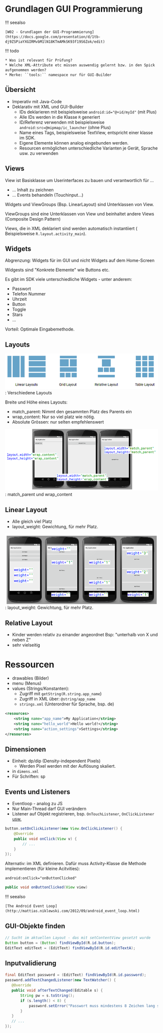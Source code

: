 # Grundlagen GUI Programmierung

!!! seealso

    [W02 - Grundlagen der GUI-Programmierung](https://docs.google.com/presentation/d/1tb-dj9ZSPiaYXGIRMvbM1lN18KTmAMkSK93f19S6Zok/edit)

!!! todo

    * Was ist relevant für Prüfung?
    * Welche XML-Attribute etc müssen auswendig gelernt bzw. in den Spick aufgenommen werden?
    * Merke: ``tools:`` namespace nur für GUI-Builder

## Übersicht

* Imperativ mit Java-Code
* Deklarativ mit XML und GUI-Builder
    * IDs deklarieren mit beispielsweise ``android:id="@+id/myId"`` (mit Plus)
    * Alle IDs werden in die Klasse ``R`` generiert
    * ID/Referenz verwenden mit beispielsweise ``android:src=@mipmap/ic_launcher`` (ohne Plus)
    * Name eines Tags, beispielsweise TextView, entspricht einer klasse im SDK.
    * Eigene Elemente können analog eingebunden werden.
    * Resourcen ermöglichen unterschiedliche Varianten je Gerät, Sprache usw. zu verwenden

## Views

View ist Basisklasse um Userinterfaces zu bauen und verantwortlich für ...
* ... Inhalt zu zeichnen
* ... Events behandeln (Touchinput...)

Widgets und ViewGroups (Bsp. LinearLayout) sind Unterklassen von View.

ViewGroups sind eine Unterklassen von View und beinhaltet andere Views (Composite Design Pattern)

Views, die in XML deklariert sind werden automatisch instantiiert ( Beispielsweise ``R.layout.activity_main``).

## Widgets

Abgrenzung: Widgets für im GUI und nicht Widgets auf dem Home-Screen

Widgests sind "Konkrete Elemente" wie Buttons etc.

Es gibt im SDK viele unterschiedliche Widgets - unter anderem:

* Passwort
* Telefon Nummer
* Uhrzeit
* Button
* Toggle
* Stars
* ...

Vorteil: Optimale Eingabemethode.

## Layouts

![Verschiedene Layouts](images/layouts.png)
: Verschiedene Layouts

Breite und Höhe eines Layouts:

* match_parent: Nimmt den gesammten Platz des Parents ein
* wrap_content: Nur so viel platz wie nötig.
* Absolute Grössen: nur selten empfehlenswert

![](images/layout_params.png)
: match_parent und wrap_content

## Linear Layout
* Alle gleich viel Platz
* layout_weight: Gewichtung, für mehr Platz.

![](images/linear_layout.png)
: layout_weight: Gewichtung, für mehr Platz.

## Relative Layout
* Kinder werden relativ zu einander angeordnet
  Bsp: "unterhalb von X und neben Z"
* sehr vielseitig

# Ressourcen

* drawables (Bilder)
* menu (Menus)
* values (Strings/Konstanten):
    * Zugriff mit ``getString(R.string.app_name``)
    * Zugriff in XML über: ``@string/app_name``
    * ``strings.xml`` (Unterordner für Sprache, bsp. de)

```xml
<resources>
    <string name="app_name">My Application</string>
    <string name="hello_world">Hello world!</string>
    <string name="action_settings">Settings</string>
</resources>
```

## Dimensionen
* Einheit: dp/dip (Density-independent Pixels)
    * Werden Pixel werden mit der Auflösung skaliert.
* in ``dimens.xml``
* Für Schriften: sp

## Events und Listeners
* Eventloop - analog zu JS
* Nur Main-Thread darf GUI verändern
* Listener auf Objekt registrieren, bsp. ``OnTouchListener``, ``OnClickListener`` [usw.](https://developer.android.com/guide/topics/ui/ui-events.html)


```java
button.setOnClickListener(new View.OnClickListener() {
    @Override
    public void onClick(View v) {
        // ...
    }
});
```

Alternativ: im XML definieren. Dafür muss Activity-Klasse die Methode implementieren (für kleine Acitvities):

```
android:onClick="onButtonClicked"
```
```java
public void onButtonClicked(View view)
```

!!! seealso

    [The Android Event Loop](http://mattias.niklewski.com/2012/09/android_event_loop.html)


## GUI-Objekte finden

```java
// Sucht im aktuellen Layout - das mit setContentView gesetzt wurde
Button button = (Button) findViewById(R.id.button);
EditText editText = (EditText) findViewById(R.id.editTextA);
```

## Inputvalidierung

```java
final EditText password = (EditText) findViewById(R.id.password);
password.addTextChangedListener(new TextWatcher() {
   @Override
   public void afterTextChanged(Editable s) {
       String pw = s.toString();
       if (s.length() < 8) {
           password.setError("Passwort muss mindestens 8 Zeichen lang sein.");
       }
   }
   // ...
});
```
